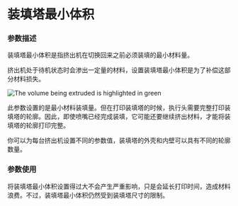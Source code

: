 装填塔最小体积
====
### **参数描述**
装填塔最小体积是指挤出机在切换回来之前必须装填的最小材料量。

挤出机处于待机状态时会渗出一定量的材料，设置装填塔最小体积是为了补偿这部分材料损失。

![The volume being extruded is highlighted in green](../images/prime_tower.svg)

此参数设置的是最小材料装填量。但在打印装填塔的时候，执行头需要完整打印装填塔的轮廓。因此，即使喷嘴已经完成装填，它可能还要继续挤出材料，才能将装填塔的轮廓打印完整。

你可以为每台挤出机设置不同的参数值，装填塔的外壳和内壁可以具有不同的轮廓数量。

### **参数使用**
将装填塔最小体积设置得过大不会产生严重影响，只是会延长打印时间，造成材料浪费。不过，装填塔最小体积仍然受到装填塔尺寸的限制。